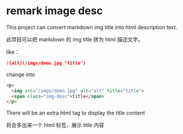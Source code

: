 # remark image desc

This project can convert markdown img title into html description text.

此项目可以把 markdown 的 img title 转为 html 描述文字。

like：

```markdown
![alt](/imgs/demo.jpg "title")
```

change into

```html
<p>
  <img src="/imgs/demo.jpg" alt="alt" title="title">
  <span class="img-desc">title</span>
</p>
```

There will be an extra html tag to display the title content

将会多出来一个 html 标签，展示 title 内容